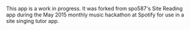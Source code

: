 This app is a work in progress. It was forked from spo587's Site Reading app during the May 2015 monthly music hackathon at Spotify for use in a site singing tutor app.